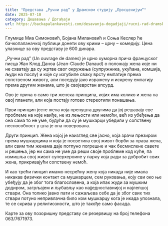 ```yaml
---
title: "Представа „Ручни рад“ у Драмском студију „Просценијум“"
date: 2025-07-10
category: Дешавања / Догађаји
url: https://backapalankavesti.com/desavanja-dogadjaji/rucni-rad-dramski-studio-proscenijum/
---
```


Глумице Миа Симоновић, Бојана Милановић и Соња Кеслер ће бачкопаланачкој публици донети ову крими – црну – комедију. Цена улазнице за ову представу је 600 динара.

„Ручни рад” (Un ouvrage de dames) је црно хуморна прича француског писца Жан Клод Даноа (Jean-Claude Danaud) о положају жена које ни не схватају да су жртве свог окружења (супружника, укућана, комшија, људи на послу) и које су изгубиле сваку врсту емпатије према сопственом животу, али поседују јако изражену и искрену емпатију према другим женама, што је својеврстан апсурд.

Ово је прича о само три женска принципа, којих има колико и жена на овој планети, али која постају готово стереотипи понашања.

Први принцип јесте жена која препушта другима да јој решавају све проблеме на које наиђе, не из лењости или немоћи, већ из убеђења да она сама то не уме, будући да су је мушкарци убедили у сопствену неспособност у шта је она поверовала.

Други принцип. Жена којој је наизглед све јасно, која зрачи презиром према мушкарцима и која је посветила свој живот борби за права жена, али свим тим женама даје потпуно погрешне и чак бесмислене савете и решења, јер ни сама не уме да реши своје проблеме код куће, па измишља свој живот суперхероине у парку која ради за добробит свих жена, прикривајући сопствену немоћ.

И као трећи пинцип имамо несрећну жену која никада није имала никакав физички контакт са мушкарцем, сем руковања, коју сви око ње убеђују да је због тога благословена, а која ипак жуди за мушким додиром, загрљајем и љубављу као најједноставнијој и најлепшој ствари. Она толико јавно пати и сажаљева себе да је због свих тих ствари потуно непривлачна било ком мушкарцу кога је икада упознала, те се скрива у религиозности, што је такође само фасада.

Карте за ову позоришну представу се резервишу на број телефона 063/7671973.

